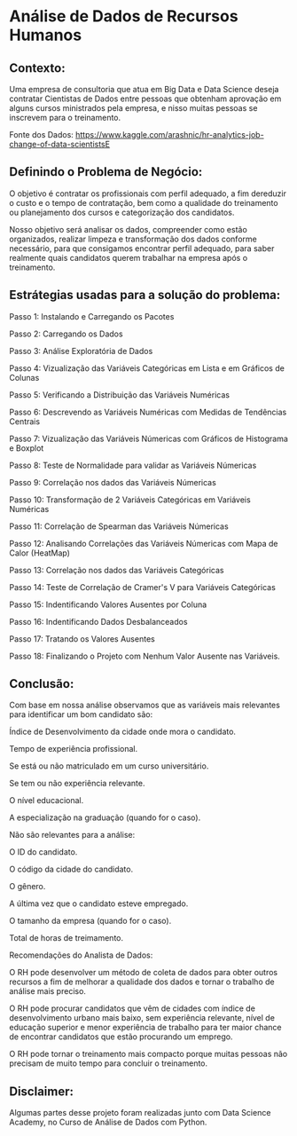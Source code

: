 # Análise de Dados de Recursos Humanos

## Contexto:
Uma empresa de consultoria que atua em Big Data e Data Science deseja contratar Cientistas de Dados entre pessoas que obtenham aprovação em alguns cursos ministrados pela empresa, e nisso muitas pessoas se inscrevem para o treinamento.

Fonte dos Dados: https://www.kaggle.com/arashnic/hr-analytics-job-change-of-data-scientistsE

## Definindo o Problema de Negócio:
O objetivo é contratar os profissionais com perfil adequado, a fim dereduzir o custo e o tempo de contratação, bem como a qualidade do treinamento ou planejamento dos cursos e categorização dos candidatos.

Nosso objetivo será analisar os dados, compreender como estão organizados, realizar limpeza e transformação dos dados conforme necessário, para que consigamos encontrar perfil adequado, para saber realmente quais candidatos querem trabalhar na empresa após o treinamento.

## Estrátegias usadas para a solução do problema:
Passo 1: Instalando e Carregando os Pacotes

Passo 2: Carregando os Dados

Passo 3: Análise Exploratória de Dados

Passo 4: Vizualização das Variáveis Categóricas em Lista e em Gráficos de Colunas

Passo 5: Verificando a Distribuição das Variáveis Numéricas

Passo 6: Descrevendo as Variáveis Numéricas com Medidas de Tendências Centrais

Passo 7: Vizualização das Variáveis Númericas com Gráficos de Histograma e Boxplot 

Passo 8: Teste de Normalidade para validar as Variáveis Númericas

Passo 9:  Correlação nos dados das Variáveis Númericas

Passo 10: Transformação de 2 Variáveis Categóricas em Variáveis Numéricas

Passo 11: Correlação de Spearman das Variáveis Númericas

Passo 12: Analisando Correlações das Variáveis Númericas com Mapa de Calor (HeatMap)

Passo 13: Correlação nos dados das Variáveis Categóricas

Passo 14: Teste de Correlação de Cramer's V para Variáveis Categóricas

Passo 15: Indentificando Valores Ausentes por Coluna

Passo 16: Indentificando Dados Desbalanceados

Passo 17: Tratando os Valores Ausentes

Passo 18: Finalizando o Projeto com Nenhum Valor Ausente nas Variáveis.

## Conclusão:

Com base em nossa análise observamos que as variáveis mais relevantes para identificar um bom candidato são:

Índice de Desenvolvimento da cidade onde mora o candidato.

Tempo de experiência profissional.

Se está ou não matriculado em um curso universitário.

Se tem ou não experiência relevante.

O nível educacional.

A especialização na graduação (quando for o caso).



Não são relevantes para a análise:

O ID do candidato.

O código da cidade do candidato.

O gênero.

A última vez que o candidato esteve empregado.

O tamanho da empresa (quando for o caso).

Total de horas de treimamento.


Recomendações do Analista de Dados:

O RH pode desenvolver um método de coleta de dados para obter outros recursos a fim de melhorar a qualidade dos dados e tornar o trabalho de análise mais preciso.

O RH pode procurar candidatos que vêm de cidades com índice de desenvolvimento urbano mais baixo, sem experiência relevante, nível de educação superior e menor experiência de trabalho para ter maior chance de encontrar candidatos que estão procurando um emprego.

O RH pode tornar o treinamento mais compacto porque muitas pessoas não precisam de muito tempo para concluir o treinamento.

## Disclaimer:
Algumas partes desse projeto foram realizadas junto com Data Science Academy, no Curso de Análise de Dados com Python.
